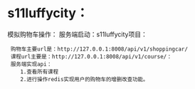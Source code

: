 # s11luffycity：
模拟购物车操作：
	服务端启动：s11luffycity项目：
	
	
	 购物车主要url是：http://127.0.0.1:8008/api/v1/shoppingcar/
	 课程url主要是：http://127.0.0.1:8008/api/v1/course/：
	 服务端实现api：
	 	1.查看所有课程
		2.进行操作redis实现用户的购物车的增删改查功能。
	
